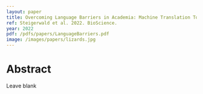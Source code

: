 ```yaml
---
layout: paper
title: Overcoming Language Barriers in Academia: Machine Translation Tools and a Vision for a Multilingual Future
ref: Steigerwald et al. 2022. BioScience.
year: 2022
pdf: /pdfs/papers/LanguageBarriers.pdf
image: /images/papers/lizards.jpg
---
```


# Abstract

Leave blank
